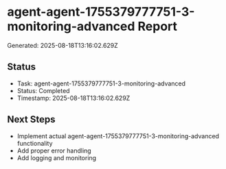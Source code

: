 # agent-agent-1755379777751-3-monitoring-advanced Report

Generated: 2025-08-18T13:16:02.629Z

## Status
- Task: agent-agent-1755379777751-3-monitoring-advanced
- Status: Completed
- Timestamp: 2025-08-18T13:16:02.629Z

## Next Steps
- Implement actual agent-agent-1755379777751-3-monitoring-advanced functionality
- Add proper error handling
- Add logging and monitoring
